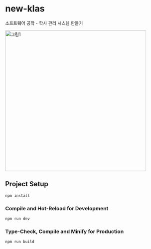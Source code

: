 # new-klas

소프트웨어 공학 - 학사 관리 시스템 만들기

<img width="452" alt="그림1" src="https://user-images.githubusercontent.com/58168512/231081359-ee728125-8a85-454d-a876-9481b5b31209.png">

## Project Setup

```sh
npm install
```

### Compile and Hot-Reload for Development

```sh
npm run dev
```

### Type-Check, Compile and Minify for Production

```sh
npm run build
```
